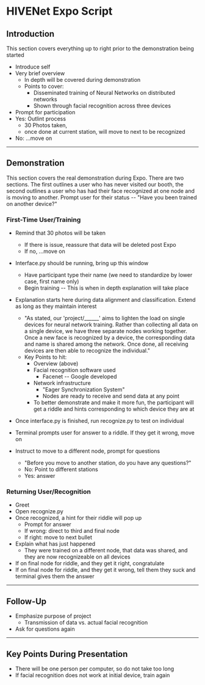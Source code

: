 # HIVENet Expo Script

## Introduction
This section covers everything up to right prior to the demonstration being started
- Introduce self 
- Very brief overview
   - In depth will be covered during demonstration
   - Points to cover:
      - Disseminated training of Neural Networks on distributed networks 
      - Shown through facial recognition across three devices
- Prompt for participation
- Yes: Outlint process
   - 30 Photos taken,
   - once done at current station, will move to next to be recognized
- No: ...move on

---

## Demonstration
This section covers the real demonstration during Expo. There are two sections. The first outlines a user who has never visited our booth, the second outlines a user who has had their face recognized at one node and is moving to another. Prompt user for their status -- "Have you been trained on another device?"

### First-Time User/Training
- Remind that 30 photos will be taken
   - If there is issue, reassure that data will be deleted post Expo
   - If no, ...move on
- Interface.py should be running, bring up this window
   - Have participant type their name (we need to standardize by lower case, first name only)
   - Begin training -- This is when in depth explanation will take place
- Explanation starts here during data alignment and classification. Extend as long as they maintain interest
   - "As stated, our 'project/______' aims to lighten the load on single devices for neural network training. Rather than collecting all data on a single device, we have three separate nodes working together. Once a new face is recognized by a device, the corresponding data and name is shared among the network. Once done, all receiving devices are then able to recognize the individual."
   - Key Points to hit:
      - Overview (above)
      - Facial recognition software used
         - Facenet -- Google developed
      - Network infrastructure
         - "Eager Synchronization System"
         - Nodes are ready to receive and send data at any point
      - To better demonstrate and make it more fun, the participant will get a riddle and hints corresponding to which device they are at

- Once interface.py is finished, run recognize.py to test on individual
- Terminal prompts user for answer to a riddle. If they get it wrong, move on
- Instruct to move to a different node, prompt for questions
   - "Before you move to another station, do you have any questions?"
   - No: Point to different stations
   - Yes: answer

### Returning User/Recognition
- Greet
- Open recognize.py
- Once recognized, a hint for their riddle will pop up
   - Prompt for answer
   - If wrong: direct to third and final node
   - If right: move to next bullet
- Explain what has just happened
   - They were trained on a different node, that data was shared, and they are now recognizeable on all devices
- If on final node for riddle, and they get it right, congratulate
- If on final node for riddle, and they get it wrong, tell them they suck and terminal gives them the answer

--- 

## Follow-Up
- Emphasize purpose of project
   - Transmission of data vs. actual facial recognition
- Ask for questions again

---

## Key Points During Presentation
- There will be one person per computer, so do not take too long
- If facial recognition does not work at initial device, train again

